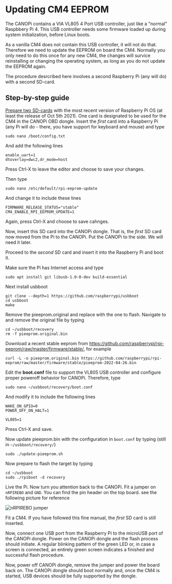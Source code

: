 # Updating CM4 EEPROM

The CANOPi contains a VIA VL805 4 Port USB controller, just like a "normal" Raspbbery Pi 4. This USB controller needs some firmware loaded up during system initialization, before Linux boots.

As a vanilla CM4 does not contain this USB controller, it will not do that. Therefore we need to update the EEPROM on board the CM4. Normally you only need to do this once for any new CM4, the changes will survice reinstalling or changing the operating system, as long as you do not update the EEPROM again.

The procedure desrcribed here involves a second Raspberry Pi (any will do) with a second SD-card.

## Step-by-step guide
[Prepare two SD-cards](https://www.raspberrypi.com/software/) with the most recent version of Raspberry Pi OS (at least the release of Oct 5th 2021).
One card is designated to be used for the CM4 in the CANOPi OBD dongle. Insert the _first_ card into a Raspberry Pi (any Pi will do - there, you have support for keyboard and mouse) and type

```
sudo nano /boot/config.txt
```

And add the following lines

```
enable_uart=1
dtoverlay=dwc2,dr_mode=host
````

Press Ctrl-X to leave the editor and choose to save your changes.

Then type

```
sudo nano /etc/default/rpi-eeprom-update
```

And change it to include these lines

```
FIRMWARE_RELEASE_STATUS="stable"
CM4_ENABLE_RPI_EEPROM_UPDATE=1
```

Again, press Ctrl-X and choose to save cahnges.

Now, insert this SD card into the CANOPi dongle. That is, the _first_ SD card now moved from the Pi to the CANOPi. Put the CANOPi to the side. We will need it later.


Proceed to the _second_ SD card and insert it into the Raspberry Pi and boot it.

Make sure the Pi has Internet access and type

```
sudo apt install git libusb-1.0-0-dev build-essential
```

Next install usbboot

```
git clone --depth=1 https://github.com/raspberrypi/usbboot
cd usbboot
make
```

Remove the pieeprom.original and replace with the one to flash. Navigate to and remove the original file by typing

```
cd ~/usbboot/recovery
rm -f pieeprom.original.bin
```

Download a recent stable eeprom from https://github.com/raspberrypi/rpi-eeprom/raw/master/firmware/stable/,
for example

```
curl -L -o pieeprom.original.bin https://github.com/raspberrypi/rpi-eeprom/raw/master/firmware/stable/pieeprom-2022-04-26.bin
```

Edit the **boot.conf** file to support the VL805 USB controller and configure proper poweroff behavior for CANOPi. Therefore, type

```
sudo nano ~/usbboot/recovery/boot.conf
```

And modify it to include the following lines

```
WAKE_ON_GPIO=0
POWER_OFF_ON_HALT=1

VL805=1
```

Press Ctrl-X and save.

Now update pieeprom.bin with the configuration in `boot.conf` by typing (still in `~/usbboot/recovery/`)

```
sudo ./update-pieeprom.sh
```

Now  prepare to flash the target by typing

```
cd ~/usbboot
sudo ./rpiboot -d recovery
```

Live the Pi. Now turn you attention back to the CANOPi.
Fit a jumper on `nRPIREBO` and `GND`. You can find the pin header on the top board. see the following picture for reference

![nRPIREBO jumper](../hw_doc/img/nRPIREBO_jumper.png)

Fit a CM4. If you have followed this fine manual, the _first_ SD card is still inserted.

Now, connect one USB port from the Raspberry Pi to the microUSB port of the CANOPi dongle. Power on the CANOPi dongle and the flash process should initiate.  A regular blinking pattern of the green LED or, in case a screen is connected, an entirely green screen indicates a finished and successful flash procedure.

Now, power off CANOPi dongle, remove the jumper and power the board back on. The CANOPi dongle should boot normally and, once the CM4 is started, USB devices should be fully supported by the dongle.






